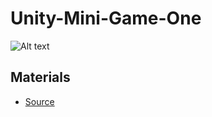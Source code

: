 # Unity-Mini-Game-One

![Alt text](file:///var/folders/x9/8wxct5jx5_7gltb2ppyyv7nm0000gn/T/TemporaryItems/(A%20Document%20Being%20Saved%20By%20screencaptureui%205)/Screen%20Shot%202020-05-21%20at%209.52.32%20PM.png?raw=true "Title")

## Materials
- [Source](https://itch.io/game-assets/free/tag-pixel-art)

